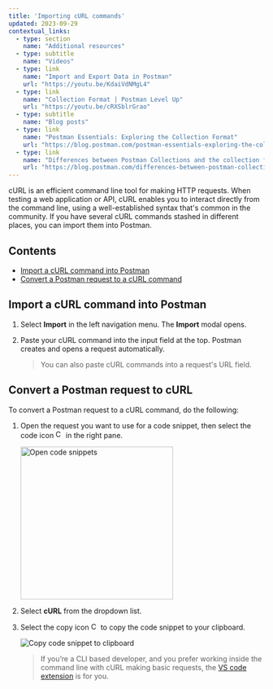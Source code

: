 ```yaml
---
title: 'Importing cURL commands'
updated: 2023-09-29
contextual_links:
  - type: section
    name: "Additional resources"
  - type: subtitle
    name: "Videos"
  - type: link
    name: "Import and Export Data in Postman"
    url: "https://youtu.be/KdaiVdNMgL4"
  - type: link
    name: "Collection Format | Postman Level Up"
    url: "https://youtu.be/cRXSblrGrao"
  - type: subtitle
    name: "Blog posts"
  - type: link
    name: "Postman Essentials: Exploring the Collection Format"
    url: "https://blog.postman.com/postman-essentials-exploring-the-collection-format/"
  - type: link
    name: "Differences between Postman Collections and the collection format"
    url: "https://blog.postman.com/differences-between-postman-collections-and-collection-format/"
---
```


cURL is an efficient command line tool for making HTTP requests. When testing a web application or API, cURL enables you to interact directly from the command line, using a well-established syntax that's common in the community. If you have several cURL commands stashed in different places, you can import them into Postman.

## Contents

* [Import a cURL command into Postman](#import-a-curl-command-into-postman)
* [Convert a Postman request to a cURL command](#convert-a-postman-request-to-curl)

## Import a cURL command into Postman

1. Select **Import** in the left navigation menu. The **Import** modal opens.
1. Paste your cURL command into the input field at the top. Postman creates and opens a request automatically.

    > You can also paste cURL commands into a request's URL field.

## Convert a Postman request to cURL

To convert a Postman request to a cURL command, do the following:

1. Open the request you want to use for a code snippet, then select the code icon <img alt="Code icon" src="https://assets.postman.com/postman-docs/icon-code-snippet.jpg#icon" width="16px"> in the right pane.

    <img src="https://assets.postman.com/postman-docs/v10/generate-code-right-sidebar-v10.jpg" width="300px" alt="Open code snippets"/>

1. Select **cURL** from the dropdown list.
1. Select the copy icon <img alt="Copy icon" src="https://assets.postman.com/postman-docs/icon-copy-v9.jpg#icon" width="15px"> to copy the code snippet to your clipboard.

    ![Copy code snippet to clipboard](https://assets.postman.com/postman-docs/v10/code-snippet-copy-icon-v10.jpg)

    > If you’re a CLI based developer, and you prefer working inside the command line with cURL making basic requests, the [VS code extension](/docs/getting-started/basics/about-vs-code-extension/) is for you.
